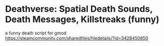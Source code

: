 # Deathverse: Spatial Death Sounds, Death Messages, Killstreaks (funny)
a funny death script for gmod
https://steamcommunity.com/sharedfiles/filedetails/?id=3428450850
